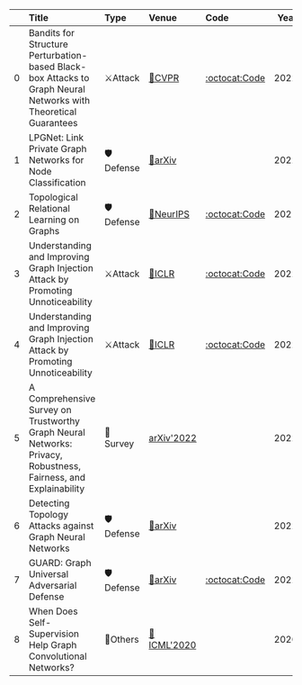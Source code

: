 |    | Title                                                                                                           | Type     | Venue                                                 | Code                                                                                          |   Year | State   | Date       |
|---:|:----------------------------------------------------------------------------------------------------------------|:---------|:------------------------------------------------------|:----------------------------------------------------------------------------------------------|-------:|:--------|:-----------|
|  0 | Bandits for Structure Perturbation-based Black-box Attacks to Graph Neural Networks with Theoretical Guarantees | ⚔Attack  | [📝CVPR](https://arxiv.org/abs/2205.03546)            | [:octocat:Code](https://github.com/Metaoblivion/Bandit_GNN_Attack)                            |   2022 | Added   | 2022-05-15 |
|  1 | LPGNet: Link Private Graph Networks for Node Classification                                                     | 🛡Defense | [📝arXiv](https://arxiv.org/abs/2205.03105)           |                                                                                               |   2022 | Added   | 2022-05-15 |
|  2 | Topological Relational Learning on Graphs                                                                       | 🛡Defense | [📝NeurIPS](https://arxiv.org/abs/2110.15529)         | [:octocat:Code](https://github.com/tri-gnn/tri-gnn)                                           |   2021 | Added   | 2022-05-15 |
|  3 | Understanding and Improving Graph Injection Attack by Promoting Unnoticeability                                 | ⚔Attack  | [📝ICLR](https://openreview.net/forum?id=wkMG8cdvh7-) | [:octocat:Code](https://openreview.net/attachment?id=wkMG8cdvh7-&name=supplementary_material) |   2022 | Removed | 2022-04-22 |
|  4 | Understanding and Improving Graph Injection Attack by Promoting Unnoticeability                                 | ⚔Attack  | [📝ICLR](https://openreview.net/forum?id=wkMG8cdvh7-) | [:octocat:Code](https://github.com/LFhase/GIA-HAO)                                            |   2022 | Added   | 2022-04-22 |
|  5 | A Comprehensive Survey on Trustworthy Graph Neural Networks: Privacy, Robustness, Fairness, and Explainability  | 📃Survey | [arXiv'2022](https://arxiv.org/abs/2204.08570)        |                                                                                               |   2022 | Added   | 2022-04-22 |
|  6 | Detecting Topology Attacks against Graph Neural Networks                                                        | 🛡Defense | [📝arXiv](https://arxiv.org/abs/2204.10072)           |                                                                                               |   2022 | Added   | 2022-04-22 |
|  7 | GUARD: Graph Universal Adversarial Defense                                                                      | 🛡Defense | [📝arXiv](https://arxiv.org/abs/2204.09803)           | [:octocat:Code](https://github.com/EdisonLeeeee/GUARD)                                        |   2022 | Added   | 2022-04-22 |
|  8 | When Does Self-Supervision Help Graph Convolutional Networks?                                                   | 🚀Others | [📝ICML'2020](https://arxiv.org/abs/2006.09136)       |                                                                                               |   2020 | Added   | 2022-04-22 |